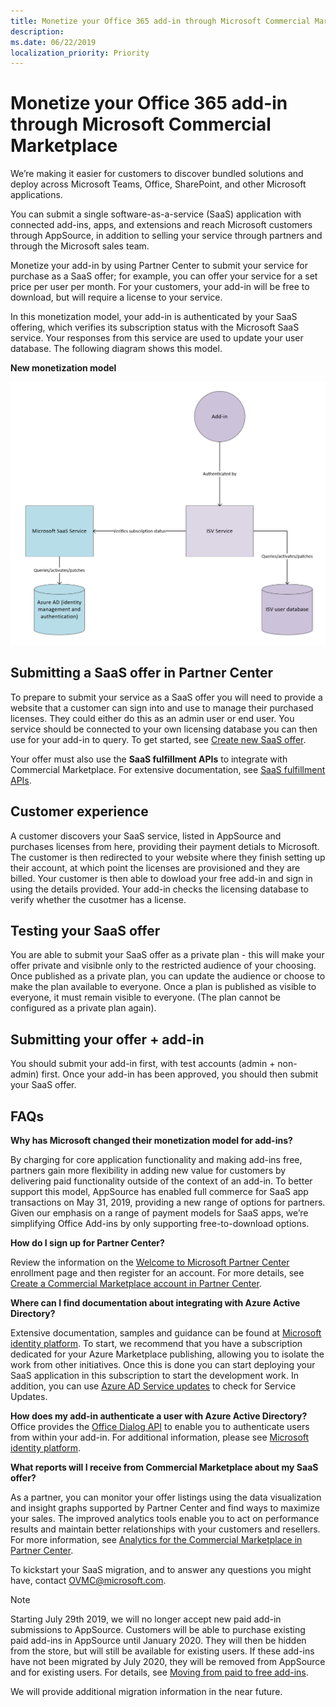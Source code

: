 ```yaml
---
title: Monetize your Office 365 add-in through Microsoft Commercial Marketplace
description: 
ms.date: 06/22/2019
localization_priority: Priority
---
```


# Monetize your Office 365 add-in through Microsoft Commercial Marketplace

We’re making it easier for customers to discover bundled solutions and deploy across Microsoft Teams, Office, SharePoint, and other Microsoft applications.

You can submit a single software-as-a-service (SaaS) application with connected add-ins, apps, and extensions and reach Microsoft customers through AppSource, in addition to selling your service through partners and through the Microsoft sales team. 

Monetize your add-in by using Partner Center to submit your service for purchase as a SaaS offer; for example, you can offer your service for a set price per user per month. For your customers, your add-in will be free to download, but will require a license to your service.

In this monetization model, your add-in is authenticated by your SaaS offering, which verifies its subscription status with the Microsoft SaaS service. Your responses from this service are used to update your user database. The following diagram shows this model.

**New monetization model**

![New monetization model](images/new-monetization-model-diagram.png)

<!--Write out steps for accessibility-->

## Submitting a SaaS offer in Partner Center
To prepare to submit your service as a SaaS offer you will need to provide a website that a customer can sign into and use to manage their purchased licenses. They could either do this as an admin user or end user. You service should be connected to your own licensing database you can then use for your add-in to query.
To get started, see [Create new SaaS offer](https://docs.microsoft.com/azure/marketplace/partner-center-portal/create-new-saas-offer).

Your offer must also use the **SaaS fulfillment APIs** to integrate with Commercial Marketplace. For extensive documentation, see [SaaS fulfillment APIs](https://docs.microsoft.com/azure/marketplace/partner-center-portal/pc-saas-fulfillment-api-v2).

## Customer experience
<!--Diagram goes here-->

A customer discovers your SaaS service, listed in AppSource and purchases licenses from here, providing their payment detials to Microsoft. The customer is then redirected to your website where they finish setting up their account, at which point the licenses are provisioned and they are billed. Your customer is then able to dowload your free add-in and sign in using the details provided. Your add-in checks the licensing database to verify whether the cusotmer has a license.

## Testing your SaaS offer

You are able to submit your SaaS offer as a private plan - this will make your offer private and visibnle only to the restricted audience of your choosing. Once published as a private plan, you can update the audience or choose to make the plan available to everyone. Once a plan is published as visible to everyone, it must remain visible to everyone. (The plan cannot be configured as a private plan again).

## Submitting your offer + add-in
<!--Diagram goes here-->

You should submit your add-in first, with test accounts (admin + non-admin) first. Once your add-in has been approved, you should then submit your SaaS offer.

## FAQs

**Why has Microsoft changed their monetization model for add-ins?**

By charging for core application functionality and making add-ins free, partners gain more flexibility in adding new value for customers by delivering paid functionality outside of the context of an add-in. To better support this model, AppSource has enabled full commerce for SaaS app transactions on May 31, 2019, providing a new range of options for partners. Given our emphasis on a range of payment models for SaaS apps, we’re simplifying Office Add-ins by only supporting free-to-download options.

**How do I sign up for Partner Center?**

Review the information on the [Welcome to Microsoft Partner Center](https://partner.microsoft.com/dashboard/account/v3/enrollment/introduction/azureisv) enrollment page and then register for an account. For more details, see [Create a Commercial Marketplace account in Partner Center](https://docs.microsoft.com/azure/marketplace/partner-center-portal/create-account).

**Where can I find documentation about integrating with Azure Active Directory?**

Extensive documentation, samples and guidance can be found at [Microsoft identity platform](https://docs.microsoft.com/azure/active-directory/develop/v2-overview).
To start, we recommend that you have a subscription dedicated for your Azure Marketplace publishing, allowing you to isolate the work from other initiatives. Once this is done you can start deploying your SaaS application in this subscription to start the development work.
In addition, you can use [Azure AD Service updates](https://azure.microsoft.com/updates/?product=active-directory) to check for Service Updates.

**How does my add-in authenticate a user with Azure Active Directory?**
Office provides the [Office Dialog API](https://docs.microsoft.com/en-us/office/dev/add-ins/develop/auth-with-office-dialog-api) to enable you to authenticate users from within your add-in. For additional information, please see [Microsoft identity platform](https://docs.microsoft.com/azure/active-directory/develop/v2-overview).

**What reports will I receive from Commercial Marketplace about my SaaS offer?**

As a partner, you can monitor your offer listings using the data visualization and insight graphs supported by Partner Center and find ways to maximize your sales. The improved analytics tools enable you to act on performance results and maintain better relationships with your customers and resellers. For more information, see [Analytics for the Commercial Marketplace in Partner Center](https://docs.microsoft.com/azure/marketplace/partner-center-portal/analytics).


To kickstart your SaaS migration, and to answer any questions you might have, contact [OVMC@microsoft.com](mailto:OVMC@microsoft.com). 

> [!NOTE] 
> Starting July 29th 2019, we will no longer accept new paid add-in submissions to AppSource. Customers will be able to purchase existing paid add-ins in AppSource until January 2020. They will then be hidden from the store, but will still be available for existing users. If these add-ins have not been migrated by July 2020, they will be removed from AppSource and for existing users. For details, see [Moving from paid to free add-ins](moving-from-paid-to-free-addins.md).

We will provide additional migration information in the near future.

